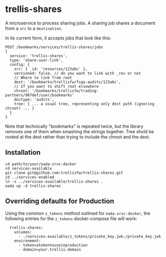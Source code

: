 # trellis-shares

A microservice to process sharing jobs. A sharing job shares a document from a
`src` to a `destination`.

In its current form, it accepts jobs that look like this:

```http
POST /bookmarks/services/trellis-shares/jobs
{
  service: 'trellis-shares',
  type: 'share-user-link',
  config: {
    src: { _id: 'resources/123abc' },
    versioned: false, // do you want to link with _rev or not
    // Where to link from root
    dest: '/bookmarks/trellisfw/fsqa-audits/123abc',
    // If you want to shift root elsewhere
    chroot: '/bookmarks/trellisfw/trading-partners/987def/user/bookmarks'
    doctype: 'audits',
    tree: { ... a usual tree, representing only dest path (ignoring chroot) ... }
  }
}
```

Note that technically "bookmarks" is repeated twice, but the library removes one of
them when smashing the strings together. Tree shold be rooted at the dest rather than
trying to include the chroot and the dest.

## Installation

```docker-compose
cd path/to/your/oada-srvc-docker
cd services-available
git clone git@github.com:trellisfw/trellis-shares.git
cd ../services-enabled
ln -s ../services-available/trellis-shares .
oada up -d trellis-shares
```

## Overriding defaults for Production

Using the common `z_tokens` method outlined for `oada-srvc-docker`, the following entries
for the `z_tokens` docker-compose file will work:

```docker-compose
  trellis-shares:
    volumes:
      - ./services-available/z_tokens/private_key.jwk:/private_key.jwk
    environment:
      - token=atokentouseinproduction
      - domain=your.trellis.domain
```
